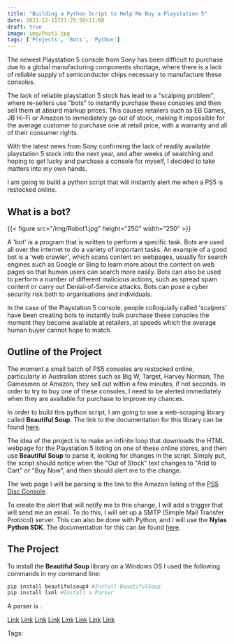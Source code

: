 ```yaml
---
title: "Building a Python Script to Help Me Buy a Playstation 5"
date: 2021-12-11T21:25:50+11:00
draft: true
image: img/Post1.jpg
tags: ['Projects', 'Bots', 'Python']
---
```


The newest Playstation 5 console from Sony has been difficult to purchase due to a global manufacturing components shortage, where there is a lack of reliable supply of semiconductor chips necessary to manufacture these consoles.

The lack of reliable playstation 5 stock has lead to a "scalping problem", where re-sellers use "bots" to instantly purchase these consoles and then sell them at absurd markup prices. This causes retailers such as EB Games, JB Hi-Fi or Amazon to immediately go out of stock, making it impossible for the average customer to purchase one at retail price, with a warranty and all of their consumer rights.

With the latest news from Sony confirming the lack of readily available playstation 5 stock into the next year, and after weeks of searching and hoping to get lucky and purchase a console for myself, I decided to take matters into my own hands.

I am going to build a python script that will instantly alert me when a PS5 is restocked online.

## What is a bot?

{{< figure src="/img/Robot1.jpg" height="250" width="250" >}}

A 'bot' is a program that is written to perform a specific task. Bots are used all over the internet to do a variety of important tasks. An example of a good bot is a 'web crawler', which scans content on webpages, usually for search engines such as Google or Bing to learn more about the content on web pages so that human users can search more easily. Bots can also be used to perform a number of different malicious actions, such as spread spam content or carry out Denial-of-Service attacks. Bots can pose a cyber security risk both to organisations and individuals.

In the case of the Playstation 5 console, people colloquially called 'scalpers' have been creating bots to instantly bulk purchase these consoles the moment they become available at retailers, at speeds which the average human buyer cannot hope to match.

## Outline of the Project

The moment a small batch of PS5 consoles are restocked online, particularly in Australian stores such as Big W, Target, Harvey Norman, The Gamesmen or Amazon, they sell out within a few minutes, if not seconds. In order to try to buy one of these consoles, I need to be alerted immediately when they are available for purchase to improve my chances.

In order to build this python script, I am going to use a web-scraping library called **Beautiful Soup**. The link to the documentation for this library can be found [here](https://www.crummy.com/software/BeautifulSoup/bs4/doc/).

The idea of the project is to make an infinite loop that downloads the HTML webpage for the Playstation 5 listing on one of these online stores, and then use **Beautiful Soup** to parse it, looking for changes in the script. Simply put, the script should notice when the "Out of Stock" text changes to "Add to Cart" or "Buy Now", and then should alert me to the change.

The web page I will be parsing is the link to the Amazon listing of the [PS5 Disc Console](https://www.amazon.com.au/Sony-3005718-PlayStation-5-Console/dp/B08FC5L3RG).

To create the alert that will notify me to this change, I will add a trigger that will send me an email. To do this, I will set up a SMTP (Simple Mail Transfer Protocol) server. This can also be done with Python, and I will use the **Nylas Python SDK**. The documentation for this can be found [here](https://developer.nylas.com/docs/the-basics/tutorials/python/send-an-email-with-python/#prerequisites).

## The Project

To install the **Beautiful Soup** library on a Windows OS I used the following commands in my command line:
 
```Python
pip install beautifulsoup4 #Install BeautifulSoup
pip install lxml #Install a Parser
```

A parser is .

[Link](https://www.crummy.com/software/BeautifulSoup/bs4/doc/)
[Link](https://realpython.com/beautiful-soup-web-scraper-python/)
[Link](https://realpython.com/python-send-email/)
[Link](https://developer.nylas.com/docs/the-basics/tutorials/python/send-an-email-with-python/#prerequisites)
[Link](https://www.quora.com/How-do-I-make-a-Python-script-that-notifies-me-of-restock-on-best-Buy-I-m-trying-to-get-an-ROG-Strix-3080)
[Link](https://www.pythoncheatsheet.org/)
[Link](https://www.journaldev.com/44473/scrape-amazon-product-information-beautiful-soup)
[Link](https://developer.nylas.com/docs/the-basics/tutorials/python/send-an-email-with-python/#prerequisites)

Tags:
